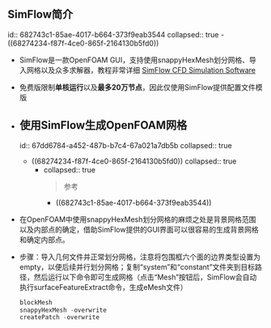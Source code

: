 ## SimFlow简介
id:: 682743c1-85ae-4017-b664-373f9eab3544
collapsed:: true
	- ((68274234-f87f-4ce0-865f-2164130b5fd0))
- SimFlow是一款OpenFOAM GUI，支持使用snappyHexMesh划分网格、导入网格以及众多求解器，教程非常详细 [SimFlow CFD Simulation Software](https://sim-flow.com/)
- 免费版限制**单核运行**以及**最多20万节点**，因此仅使用SimFlow提供配置文件模版
- ## 使用SimFlow生成OpenFOAM网格
  id:: 67dd6784-a452-487b-b7c4-67a021a7db5b
  collapsed:: true
	- ((68274234-f87f-4ce0-865f-2164130b5fd0))
	  collapsed:: true
		- collapsed:: true
		  > 参考
			- ((682743c1-85ae-4017-b664-373f9eab3544))
- 在OpenFOAM中使用snappyHexMesh划分网格的麻烦之处是背景网格范围以及内部点的确定，借助SimFlow提供的GUI界面可以很容易的生成背景网格和确定内部点。
- 步骤：导入几何文件并正常划分网格，注意将包围框六个面的边界类型设置为empty，以便后续并行划分网格；复制“system”和“constant”文件夹到目标路径，然后运行以下命令即可生成网格（点击“Mesh”按钮后，SimFlow会自动执行surfaceFeatureExtract命令，生成eMesh文件）
  
  ``` c++
  blockMesh
  snappyHexMesh -overwrite
  createPatch -overwrite
  ```